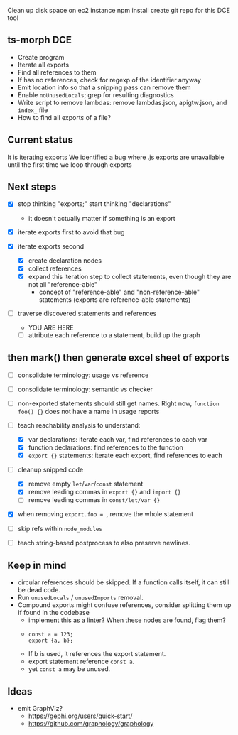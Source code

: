Clean up disk space on ec2 instance
npm install
create git repo for this DCE tool

## ts-morph DCE

- Create program
- Iterate all exports
- Find all references to them
- If has no references, check for regexp of the identifier anyway
- Emit location info so that a snipping pass can remove them
- Enable `noUnusedLocals`; grep for resulting diagnostics
- Write script to remove lambdas: remove lambdas.json, apigtw.json, and `index_` file
- How to find all exports of a file?


## Current status

It is iterating exports
We identified a bug where .js exports are unavailable until the first time we loop through exports

## Next steps

- [x] stop thinking "exports;" start thinking "declarations"
  - it doesn't actually matter if something is an export

- [x] iterate exports first to avoid that bug
- [x] iterate exports second
  - [x] create declaration nodes
  - [x] collect references
  - [x] expand this iteration step to collect statements, even though they are not all "reference-able"
    - concept of "reference-able" and "non-reference-able" statements (exports are reference-able statements)
- [ ] traverse discovered statements and references
  - YOU ARE HERE
  - [ ] attribute each reference to a statement, build up the graph

then mark()
then generate excel sheet of exports
- 

- [ ] consolidate terminology: usage vs reference
- [ ] consolidate terminology: semantic vs checker

- [ ] non-exported statements should still get names.  Right now, `function foo() {}` does not have a name in usage reports

- [ ] teach reachability analysis to understand:
  - [x] var declarations: iterate each var, find references to each var
  - [x] function declarations: find references to the function
  - [x] `export {}` statements: iterate each export, find references to each

- [ ] cleanup snipped code
  - [x] remove empty `let`/`var`/`const` statement
  - [x] remove leading commas in `export {}` and `import {}`
  - [ ] remove leading commas in `const/let/var {}`

- [x] when removing `export.foo = `, remove the whole statement

- [ ] skip refs within `node_modules`
- [ ] teach string-based postprocess to also preserve newlines.

## Keep in mind

- circular references should be skipped.  If a function calls itself, it can still be dead code.
- Run `unusedLocals` / `unusedImports` removal.
- Compound exports might confuse references, consider splitting them up if found in the codebase
  - implement this as a linter?  When these nodes are found, flag them?
  -
        const a = 123;
        export {a, b};
  - If b is used, it references the export statement.
  - export statement reference `const a`.
  - yet `const a` may be unused.

## Ideas

- emit GraphViz?
  - https://gephi.org/users/quick-start/
  - https://github.com/graphology/graphology
